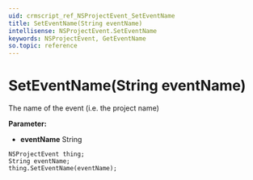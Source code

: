 ```yaml
---
uid: crmscript_ref_NSProjectEvent_SetEventName
title: SetEventName(String eventName)
intellisense: NSProjectEvent.SetEventName
keywords: NSProjectEvent, GetEventName
so.topic: reference
---
```


# SetEventName(String eventName)

The name of the event (i.e. the project name)

**Parameter:** 
 - **eventName** String

```crmscript
NSProjectEvent thing;
String eventName;
thing.SetEventName(eventName);
```

